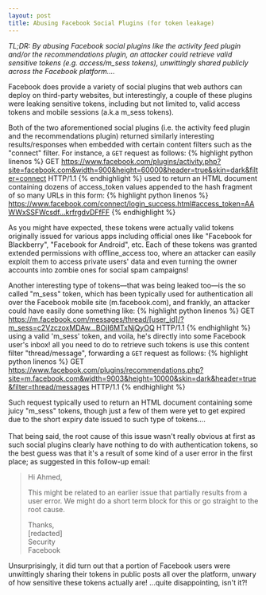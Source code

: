 ```yaml
---
layout: post
title: Abusing Facebook Social Plugins (for token leakage)
---
```

*TL;DR: By abusing Facebook social plugins like the activity feed plugin and/or the recommendations plugin, an attacker could retrieve valid sensitive tokens (e.g. access/m_sess tokens), unwittingly shared publicly across the Facebook platform....*

Facebook does provide a variety of social plugins that web authors can deploy on third-party websites, but interestingly, a couple of these plugins were leaking sensitive tokens, including but not limited to, valid access tokens and mobile sessions (a.k.a m\_sess tokens).
<br />

Both of the two aforementioned social plugins (i.e. the activity feed plugin and the recommendations plugin) returned similarly interesting results/responses when embedded with certain content filters such as the "connect" filter. For instance, a `GET` request as follows:
{% highlight python linenos %}
GET https://www.facebook.com/plugins/activity.php?site=facebook.com&width=900&height=60000&header=true&skin=dark&filter=connect HTTP/1.1
{% endhighlight %}
used to return an HTML document containing dozens of access\_token values appended to the hash fragment of so many URLs in this form:
{% highlight python linenos %}
https://www.facebook.com/connect/login_success.html#access_token=AAWWxSSFWcsdf...krfrgdvDFfFF 
{% endhighlight %}

As you might have expected, these tokens were actually valid tokens originally issued for various apps including official ones like "Facebook for Blackberry", "Facebook for Android", etc. Each of these tokens was granted extended permissions with offline\_access too, where an attacker can easily exploit them to access private users' data and even turning the owner accounts into zombie ones for social spam campaigns!
<br />

Another interesting type of tokens—that was being leaked too—is the so called "m\_sess" token, which has been typically used for authentication all over the Facebook mobile site (m.facebook.com), and frankly, an attacker could have easily done something like: 
{% highlight python linenos %}
GET https://m.facebook.com/messages/thread/[user_id]/?m_sess=c2VzczoxMDAw...BOjI6MTxNjQyOQ HTTP/1.1
{% endhighlight %}
using a valid 'm\_sess' token, and voila, he's directly into some Facebook user's inbox! all you need to do to retrieve such tokens is use this content filter "thread/message", forwarding a `GET` request as follows:
{% highlight python linenos %}
GET https://www.facebook.com/plugins/recommendations.php?site=m.facebook.com&width=9003&height=10000&skin=dark&header=true&filter=thread/messages HTTP/1.1
{% endhighlight %}

Such request typically used to return an HTML document containing some juicy "m\_sess" tokens, though just a few of them were yet to get expired due to the short expiry date issued to such type of tokens....  
<br />
That being said, the root cause of this issue wasn't really obvious at first as such social plugins clearly have nothing to do with authentication tokens, so the best guess was that it's a result of some kind of a user error in the first place; as suggested in this follow-up email:

> Hi Ahmed,<br />
> 
> This might be related to an earlier issue that partially results from a user error.
> We might do a short term block for this or go straight to the root cause.
> 
> Thanks,<br />
> [redacted]<br />
> Security<br />
> Facebook

Unsurprisingly, it did turn out that a portion of Facebook users were unwittingly sharing their tokens in public posts all over the platform, unwary of how sensitive these tokens actually are! ...quite disappointing, isn't it?!
